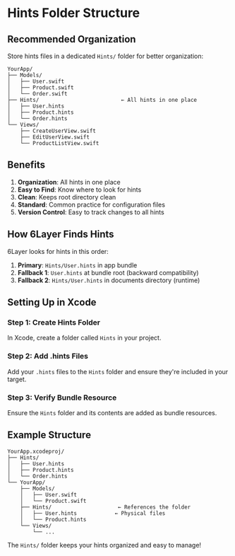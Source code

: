 # Hints Folder Structure

## Recommended Organization

Store hints files in a dedicated `Hints/` folder for better organization:

```
YourApp/
├── Models/
│   ├── User.swift
│   ├── Product.swift
│   └── Order.swift
├── Hints/                          ← All hints in one place
│   ├── User.hints
│   ├── Product.hints
│   └── Order.hints
└── Views/
    ├── CreateUserView.swift
    ├── EditUserView.swift
    └── ProductListView.swift
```

## Benefits

1. **Organization**: All hints in one place
2. **Easy to Find**: Know where to look for hints
3. **Clean**: Keeps root directory clean
4. **Standard**: Common practice for configuration files
5. **Version Control**: Easy to track changes to all hints

## How 6Layer Finds Hints

6Layer looks for hints in this order:

1. **Primary**: `Hints/User.hints` in app bundle
2. **Fallback 1**: `User.hints` at bundle root (backward compatibility)
3. **Fallback 2**: `Hints/User.hints` in documents directory (runtime)

## Setting Up in Xcode

### Step 1: Create Hints Folder

In Xcode, create a folder called `Hints` in your project.

### Step 2: Add .hints Files

Add your `.hints` files to the `Hints` folder and ensure they're included in your target.

### Step 3: Verify Bundle Resource

Ensure the `Hints` folder and its contents are added as bundle resources.

## Example Structure

```
YourApp.xcodeproj/
├── Hints/
│   ├── User.hints
│   ├── Product.hints
│   └── Order.hints
└── YourApp/
    ├── Models/
    │   ├── User.swift
    │   └── Product.swift
    ├── Hints/                     ← References the folder
    │   ├── User.hints            ← Physical files
    │   └── Product.hints
    └── Views/
        └── ...
```

The `Hints/` folder keeps your hints organized and easy to manage!


